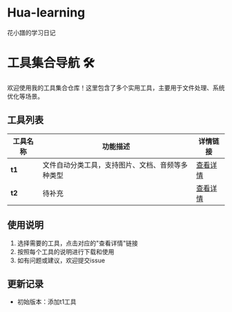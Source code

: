 # Hua-learning
花小譜的学习日记

# 工具集合导航 🛠️

欢迎使用我的工具集合仓库！这里包含了多个实用工具，主要用于文件处理、系统优化等场景。

## 工具列表

| 工具名称 | 功能描述                                         | 详情链接                   |
| -------- | ------------------------------------------------ | -------------------------- |
| **t1**   | 文件自动分类工具，支持图片、文档、音频等多种类型 | [查看详情](./t1/README.md) |
| **t2**   | 待补充                                           | [查看详情](./t2/README.md) |

## 使用说明

1. 选择需要的工具，点击对应的"查看详情"链接
2. 按照每个工具的说明进行下载和使用
3. 如有问题或建议，欢迎提交issue

## 更新记录

- 初始版本：添加t1工具
